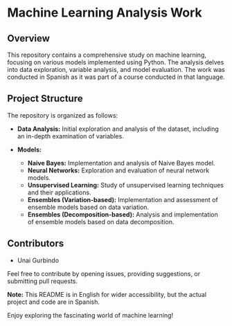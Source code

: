 # Machine Learning Analysis Work

## Overview

This repository contains a comprehensive study on machine learning, focusing on various models implemented using Python. The analysis delves into data exploration, variable analysis, and model evaluation. The work was conducted in Spanish as it was part of a course conducted in that language.

## Project Structure

The repository is organized as follows:

- **Data Analysis:** Initial exploration and analysis of the dataset, including an in-depth examination of variables.

- **Models:**
  - **Naive Bayes:** Implementation and analysis of Naive Bayes model.
  - **Neural Networks:** Exploration and evaluation of neural network models.
  - **Unsupervised Learning:** Study of unsupervised learning techniques and their applications.
  - **Ensembles (Variation-based):** Implementation and assessment of ensemble models based on data variation.
  - **Ensembles (Decomposition-based):** Analysis and implementation of ensemble models based on data decomposition.

## Contributors

- Unai Gurbindo

Feel free to contribute by opening issues, providing suggestions, or submitting pull requests.

**Note:** This README is in English for wider accessibility, but the actual project and code are in Spanish.

Enjoy exploring the fascinating world of machine learning!
